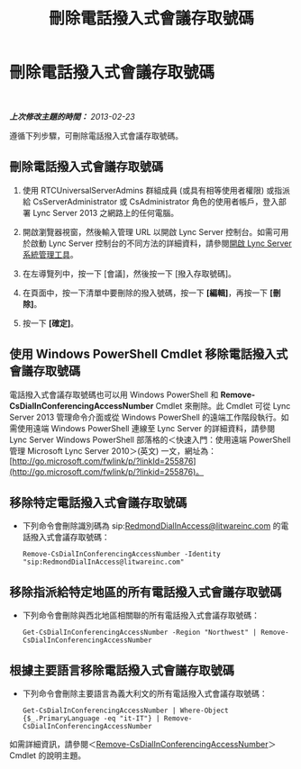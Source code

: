 ﻿---
title: 刪除電話撥入式會議存取號碼
TOCTitle: 刪除電話撥入式會議存取號碼
ms:assetid: 199c5d9c-0489-4ad5-a7f1-ca59fe0e6ac7
ms:mtpsurl: https://technet.microsoft.com/zh-tw/library/Gg520956(v=OCS.15)
ms:contentKeyID: 49290235
ms.date: 08/10/2015
mtps_version: v=OCS.15
ms.translationtype: HT
---

# 刪除電話撥入式會議存取號碼

 

_**上次修改主題的時間：** 2013-02-23_

遵循下列步驟，可刪除電話撥入式會議存取號碼。

## 刪除電話撥入式會議存取號碼

1.  使用 RTCUniversalServerAdmins 群組成員 (或具有相等使用者權限) 或指派給 CsServerAdministrator 或 CsAdministrator 角色的使用者帳戶，登入部署 Lync Server 2013 之網路上的任何電腦。

2.  開啟瀏覽器視窗，然後輸入管理 URL 以開啟 Lync Server 控制台。如需可用於啟動 Lync Server 控制台的不同方法的詳細資料，請參閱[開啟 Lync Server 系統管理工具](lync-server-2013-open-lync-server-administrative-tools.md)。

3.  在左導覽列中，按一下 \[會議\]，然後按一下 \[撥入存取號碼\]。

4.  在頁面中，按一下清單中要刪除的撥入號碼，按一下 **\[編輯\]**，再按一下 **\[刪除\]**。

5.  按一下 **\[確定\]**。

## 使用 Windows PowerShell Cmdlet 移除電話撥入式會議存取號碼

電話撥入式會議存取號碼也可以用 Windows PowerShell 和 **Remove-CsDialInConferencingAccessNumber** Cmdlet 來刪除。此 Cmdlet 可從 Lync Server 2013 管理命令介面或從 Windows PowerShell 的遠端工作階段執行。如需使用遠端 Windows PowerShell 連線至 Lync Server 的詳細資料，請參閱 Lync Server Windows PowerShell 部落格的＜快速入門：使用遠端 PowerShell 管理 Microsoft Lync Server 2010＞(英文) 一文，網址為：[http://go.microsoft.com/fwlink/p/?linkId=255876](http://go.microsoft.com/fwlink/p/?linkid=255876)。

## 移除特定電話撥入式會議存取號碼

  - 下列命令會刪除識別碼為 sip:RedmondDialInAccess@litwareinc.com 的電話撥入式會議存取號碼：
    
        Remove-CsDialInConferencingAccessNumber -Identity "sip:RedmondDialInAccess@litwareinc.com"

## 移除指派給特定地區的所有電話撥入式會議存取號碼

  - 下列命令會刪除與西北地區相關聯的所有電話撥入式會議存取號碼：
    
        Get-CsDialInConferencingAccessNumber -Region "Northwest" | Remove-CsDialInConferencingAccessNumber

## 根據主要語言移除電話撥入式會議存取號碼

  - 下列命令會刪除主要語言為義大利文的所有電話撥入式會議存取號碼：
    
        Get-CsDialInConferencingAccessNumber | Where-Object {$_.PrimaryLanguage -eq "it-IT"} | Remove-CsDialInConferencingAccessNumber

如需詳細資訊，請參閱＜[Remove-CsDialInConferencingAccessNumber](remove-csdialinconferencingaccessnumber.md)＞Cmdlet 的說明主題。

